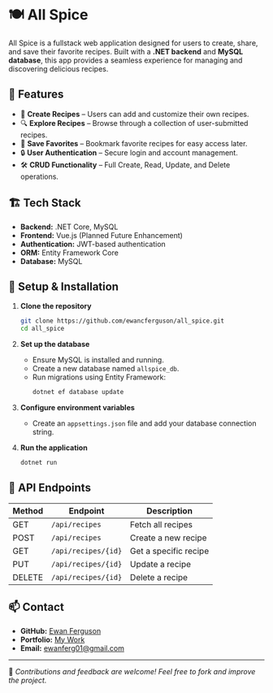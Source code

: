# 🍽️ All Spice

All Spice is a fullstack web application designed for users to create, share, and save their favorite recipes. Built with a **.NET backend** and **MySQL database**, this app provides a seamless experience for managing and discovering delicious recipes.

## 🚀 Features
- 📝 **Create Recipes** – Users can add and customize their own recipes.
- 🔍 **Explore Recipes** – Browse through a collection of user-submitted recipes.
- 📌 **Save Favorites** – Bookmark favorite recipes for easy access later.
- 🔒 **User Authentication** – Secure login and account management.
- 🛠 **CRUD Functionality** – Full Create, Read, Update, and Delete operations.

## 🏗️ Tech Stack
- **Backend:** .NET Core, MySQL
- **Frontend:** Vue.js (Planned Future Enhancement)
- **Authentication:** JWT-based authentication
- **ORM:** Entity Framework Core
- **Database:** MySQL

## 🔧 Setup & Installation
1. **Clone the repository**
   ```sh
   git clone https://github.com/ewancferguson/all_spice.git
   cd all_spice
   ```
2. **Set up the database**
   - Ensure MySQL is installed and running.
   - Create a new database named `allspice_db`.
   - Run migrations using Entity Framework:
     ```sh
     dotnet ef database update
     ```
3. **Configure environment variables**
   - Create an `appsettings.json` file and add your database connection string.

4. **Run the application**
   ```sh
   dotnet run
   ```

## 📜 API Endpoints
| Method | Endpoint            | Description                |
|--------|--------------------|----------------------------|
| GET    | `/api/recipes`     | Fetch all recipes         |
| POST   | `/api/recipes`     | Create a new recipe       |
| GET    | `/api/recipes/{id}` | Get a specific recipe    |
| PUT    | `/api/recipes/{id}` | Update a recipe          |
| DELETE | `/api/recipes/{id}` | Delete a recipe          |

## 📫 Contact
- **GitHub:** [Ewan Ferguson](https://github.com/ewancferguson)
- **Portfolio:** [My Work](https://ewanferguson.org/)
- **Email:** ewanferg01@gmail.com

---
🔹 *Contributions and feedback are welcome! Feel free to fork and improve the project.*

